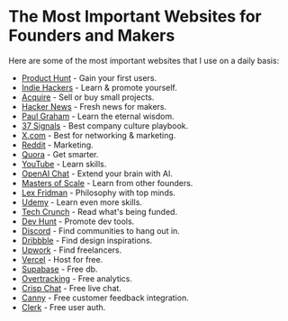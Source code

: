 # The Most Important Websites for Founders and Makers

Here are some of the most important websites that I use on a daily basis:

- [Product Hunt](http://producthunt.com) - Gain your first users.
- [Indie Hackers](http://indiehackers.com) - Learn & promote yourself.
- [Acquire](http://acquire.com) - Sell or buy small projects.
- [Hacker News](http://news.ycombinator.com) - Fresh news for makers.
- [Paul Graham](http://paulgraham.com) - Learn the eternal wisdom.
- [37 Signals](http://37signals.com) - Best company culture playbook.
- [X.com](http://x.com/) - Best for networking & marketing.
- [Reddit](http://reddit.com) - Marketing.
- [Quora](http://quora.com) - Get smarter.
- [YouTube](http://youtube.com) - Learn skills.
- [OpenAI Chat](http://chat.openai.com) - Extend your brain with AI.
- [Masters of Scale](http://mastersofscale.com) - Learn from other founders.
- [Lex Fridman](http://lexfridman.com) - Philosophy with top minds.
- [Udemy](http://udemy.com) - Learn even more skills.
- [Tech Crunch](http://techcrunch.com) - Read what's being funded.
- [Dev Hunt](http://devhunt.org) - Promote dev tools.
- [Discord](http://discord.com) - Find communities to hang out in.
- [Dribbble](http://dribbble.com) - Find design inspirations.
- [Upwork](http://upwork.com) - Find freelancers.
- [Vercel](http://vercel.com) - Host for free.
- [Supabase](http://supabase.com) - Free db.
- [Overtracking](http://overtracking.com) - Free analytics.
- [Crisp Chat](http://crisp.chat) - Free live chat.
- [Canny](http://canny.io) - Free customer feedback integration.
- [Clerk](http://clerk.com) - Free user auth.
